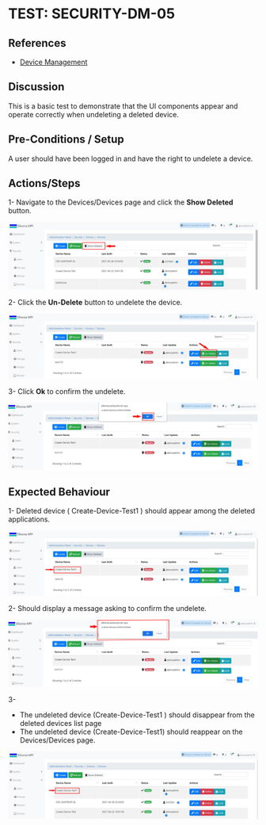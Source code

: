 # TEST: SECURITY-DM-05

## References

* [Device Management](../../../../operations/security-administration/device-management.md)

## Discussion

This is a basic test to demonstrate that the UI components appear and operate correctly when undeleting  a deleted device.

## Pre-Conditions / Setup

A user should have been logged in and have the right to undelete a device.

## Actions/Steps

1- Navigate to the Devices/Devices page and click the **Show Deleted** button.

![](../../../../../.gitbook/assets/14%20%282%29.jpg)

2- Click the **Un-Delete** button to undelete the device.

![](../../../../../.gitbook/assets/15-1.jpg)

3- Click  **Ok** to confirm the undelete.

![](../../../../../.gitbook/assets/16-1%20%281%29.jpg)

## Expected Behaviour

1- Deleted device \( Create-Device-Test1 \) should appear among the deleted applications.

![](../../../../../.gitbook/assets/15%20%283%29.jpg)

2- Should display a message asking to confirm the undelete.

![](../../../../../.gitbook/assets/16%20%282%29.jpg)

3-

* The undeleted device \(Create-Device-Test1 \) should disappear from the deleted devices list page 
* The undeleted device \(Create-Device-Test1\) should reappear on the Devices/Devices page.

![](../../../../../.gitbook/assets/17%20%282%29.jpg)

